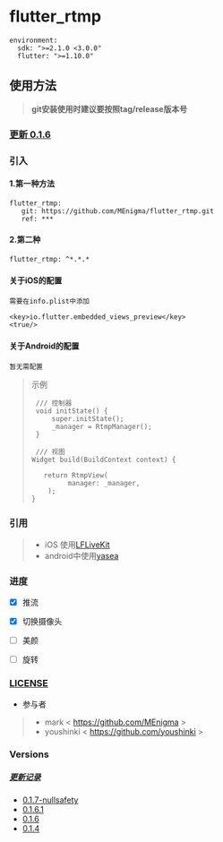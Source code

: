 # flutter_rtmp

```
environment:
  sdk: ">=2.1.0 <3.0.0"
  flutter: ">=1.10.0"
```

## 使用方法
>   **git安装使用时建议要按照tag/release版本号**

### [更新 0.1.6](https://github.com/MEnigma/flutter_rtmp/blob/master/CHANGELOG.md)


### 引入
#### 1.第一种方法
    flutter_rtmp:
       git: https://github.com/MEnigma/flutter_rtmp.git
       ref: ***

#### 2.第二种
    flutter_rtmp: ^*.*.*

#### 关于iOS的配置
```
需要在info.plist中添加 

<key>io.flutter.embedded_views_preview</key>
<true/>
```
#### 关于Android的配置
```
暂无需配置
```

>示例
>   ```
>    /// 控制器
>    void initState() {
>        super.initState();
>        _manager = RtmpManager();
>    }
>
>    /// 视图
>   Widget build(BuildContext context) {
>
>      return RtmpView(
>            manager: _manager,
>       );
>   }
>   ```
    
### 引用

>*   iOS 使用[LFLiveKit](https://github.com/LaiFengiOS/LFLiveKit)
>*   android中使用[yasea](https://github.com/begeekmyfriend/yasea)

### 进度

* [x] 推流
* [x] 切换摄像头
* [ ] 美颜
* [ ] 旋转


### [LICENSE](https://github.com/MEnigma/flutter_rtmp/blob/master/LICENSE)

* 参与者
>* mark < https://github.com/MEnigma >
>* youshinki < https://github.com/youshinki >

### Versions
##### [更新记录](https://github.com/MEnigma/flutter_rtmp/blob/master/CHANGELOG.md)
* [0.1.7-nullsafety](https://github.com/MEnigma/flutter_rtmp/tree/v0.1.7-nullsafety)
* [0.1.6.1](https://github.com/MEnigma/flutter_rtmp/tree/v0.1.6.1)
* [0.1.6](https://github.com/MEnigma/flutter_rtmp/tree/v0.1.6)
* [0.1.4](https://github.com/MEnigma/flutter_rtmp/tree/v0.1.4)

